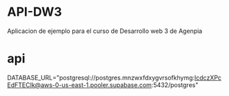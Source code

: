 # API-DW3
 Aplicacion de ejemplo para el curso de Desarrollo web 3 de Agenpia


# api
DATABASE_URL="postgresql://postgres.mnzwxfdxygvrsofkhymg:IcdczXPcEdFTECIk@aws-0-us-east-1.pooler.supabase.com:5432/postgres"